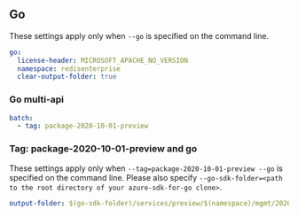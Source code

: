 ## Go

These settings apply only when `--go` is specified on the command line.

```yaml $(go)
go:
  license-header: MICROSOFT_APACHE_NO_VERSION
  namespace: redisenterprise
  clear-output-folder: true
```

### Go multi-api

``` yaml $(go) && $(multiapi)
batch:
  - tag: package-2020-10-01-preview
```

### Tag: package-2020-10-01-preview and go

These settings apply only when `--tag=package-2020-10-01-preview --go` is specified on the command line.
Please also specify `--go-sdk-folder=<path to the root directory of your azure-sdk-for-go clone>`.

```yaml $(tag) == 'package-2020-10-01-preview' && $(go)
output-folder: $(go-sdk-folder)/services/preview/$(namespace)/mgmt/2020-10-01-preview/$(namespace)
```
